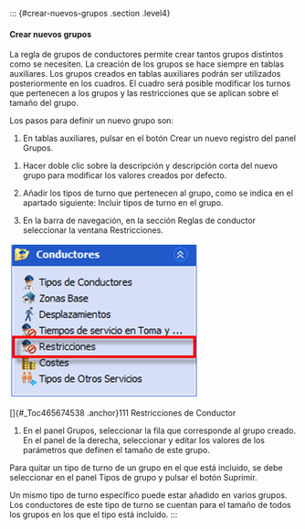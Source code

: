 ::: {#crear-nuevos-grupos .section .level4}
#### Crear nuevos grupos

La regla de grupos de conductores permite crear tantos grupos distintos
como se necesiten. La creación de los grupos se hace siempre en tablas
auxiliares. Los grupos creados en tablas auxiliares podrán ser
utilizados posteriormente en los cuadros. El cuadro será posible
modificar los turnos que pertenecen a los grupos y las restricciones que
se aplican sobre el tamaño del grupo.

Los pasos para definir un nuevo grupo son:

1.  En tablas auxiliares, pulsar en el botón Crear un nuevo registro del
    panel Grupos.

<!-- -->

1.  Hacer doble clic sobre la descripción y descripción corta del nuevo
    grupo para modificar los valores creados por defecto.

2.  Añadir los tipos de turno que pertenecen al grupo, como se indica en
    el apartado siguiente: Incluir tipos de turno en el grupo.

3.  En la barra de navegación, en la sección Reglas de conductor
    seleccionar la ventana Restricciones.

![](../media/file130.png)

[]{#_Toc465674538 .anchor}111 Restricciones de Conductor

1.  En el panel Grupos, seleccionar la fila que corresponde al grupo
    creado. En el panel de la derecha, seleccionar y editar los valores
    de los parámetros que definen el tamaño de este grupo.

Para quitar un tipo de turno de un grupo en el que está incluido, se
debe seleccionar en el panel Tipos de grupo y pulsar el botón Suprimir.

Un mismo tipo de turno específico puede estar añadido en varios grupos.
Los conductores de este tipo de turno se cuentan para el tamaño de todos
los grupos en los que el tipo está incluido.
:::
